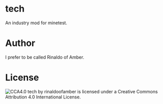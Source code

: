# tech
An industry mod for minetest.

# Author

I prefer to be called Rinaldo of Amber.

# License
![CCA4.0](https://licensebuttons.net/l/by/4.0/88x31.png)
tech by rinaldoofamber is licensed under a Creative Commons Attribution 4.0 International License.
